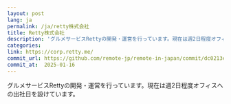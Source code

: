 ```yaml
---
layout: post
lang: ja
permalink: /ja/retty株式会社
title: Retty株式会社
description: 'グルメサービスRettyの開発・運営を行っています。現在は週2日程度オフィスへの出社日を設けています。'
categories: 
link: https://corp.retty.me/
commit_url: https://github.com/remote-jp/remote-in-japan/commit/dc0213e5d3bf547e1dd7b4da3b612a689016ef3e
commit_at:  2025-01-16
---
```


<p>グルメサービスRettyの開発・運営を行っています。現在は週2日程度オフィスへの出社日を設けています。</p>
